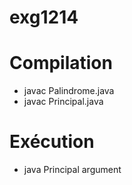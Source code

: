 # exg1214

# Compilation
 - javac Palindrome.java
 - javac Principal.java

# Exécution
 - java Principal argument
